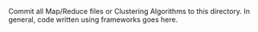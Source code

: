 Commit all Map/Reduce files or Clustering Algorithms to this directory. In general, code written using frameworks goes here.